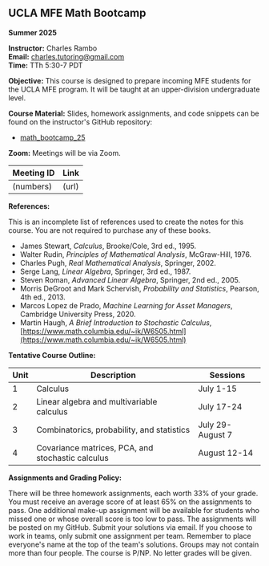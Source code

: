 ## UCLA MFE Math Bootcamp

**Summer 2025**

**Instructor:** Charles Rambo  
**Email:** [charles.tutoring@gmail.com](mailto:charles.tutoring@gmail.com)  
**Time:** TTh 5:30-7 PDT  

**Objective:** This course is designed to prepare incoming MFE students for the UCLA MFE program. It will be taught at an upper-division undergraduate level.

**Course Material:** Slides, homework assignments, and code snippets can be found on the instructor's GitHub repository:

* [math_bootcamp_25](https://github.com/charlesrambo/math_bootcamp_25)

**Zoom:** Meetings will be via Zoom.

| Meeting ID | Link |
|---|---|
| (numbers) | (url) |

**References:**

This is an incomplete list of references used to create the notes for this course. You are not required to purchase any of these books.

* James Stewart, *Calculus*, Brooke/Cole, 3rd ed., 1995.
* Walter Rudin, *Principles of Mathematical Analysis*, McGraw-Hill, 1976.
* Charles Pugh, *Real Mathematical Analysis*, Springer, 2002.
* Serge Lang, *Linear Algebra*, Springer, 3rd ed., 1987.
* Steven Roman, *Advanced Linear Algebra*, Springer, 2nd ed., 2005.
* Morris DeGroot and Mark Schervish, *Probability and Statistics*, Pearson, 4th ed., 2013.
* Marcos Lopez de Prado, *Machine Learning for Asset Managers*, Cambridge University Press, 2020.
* Martin Haugh, *A Brief Introduction to Stochastic Calculus*, [https://www.math.columbia.edu/~ik/W6505.html](https://www.math.columbia.edu/~ik/W6505.html)

**Tentative Course Outline:**

| Unit | Description | Sessions |
|---|---|---|
| 1 | Calculus | July 1-15 |
| 2 | Linear algebra and multivariable calculus | July 17-24 |
| 3 | Combinatorics, probability, and statistics | July 29-August 7 |
| 4 | Covariance matrices, PCA, and stochastic calculus | August 12-14 |

**Assignments and Grading Policy:**

There will be three homework assignments, each worth 33% of your grade. You must receive an average score of at least 65% on the assignments to pass. One additional make-up assignment will be available for students who missed one or whose overall score is too low to pass. The assignments will be posted on my GitHub. Submit your solutions via email. If you choose to work in teams, only submit one assignment per team. Remember to place everyone's name at the top of the team's solutions. Groups may not contain more than four people. The course is P/NP. No letter grades will be given. 
